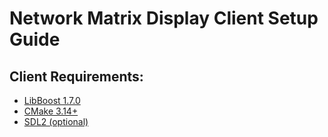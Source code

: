 # Network Matrix Display Client Setup Guide


## Client Requirements:
- [LibBoost 1.7.0](https://dl.bintray.com/boostorg/release/1.70.0/source/boost_1_70_0.tar.gz)
- [CMake 3.14+](https://github.com/Kitware/CMake/releases/download/v3.14.4/cmake-3.14.4.tar.gz)
- [SDL2 (optional)](https://www.libsdl.org/download-2.0.php)
